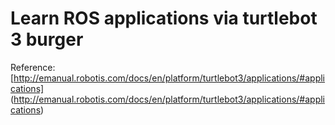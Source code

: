 # Learn ROS applications via turtlebot 3 burger

Reference: [http://emanual.robotis.com/docs/en/platform/turtlebot3/applications/#applications] (http://emanual.robotis.com/docs/en/platform/turtlebot3/applications/#applications)
